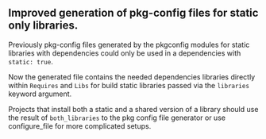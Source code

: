 ## Improved generation of pkg-config files for static only libraries.

Previously pkg-config files generated by the pkgconfig modules for static libraries
with dependencies could only be used in a dependencies with `static: true`.

Now the generated file contains the needed dependencies libraries directly within
`Requires` and `Libs` for build static libraries passed via the `libraries` keyword
argument.

Projects that install both a static and a shared version of a library should use
the result of `both_libraries` to the pkg config file generator or use
configure_file for more complicated setups.
